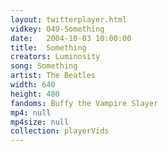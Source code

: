 ```yaml
---
layout: twitterplayer.html
vidkey: 049-Something
date:   2004-10-03 10:00:00
title:  Something
creators: Luminosity
song: Something
artist: The Beatles
width: 640
height: 480
fandoms: Buffy the Vampire Slayer
mp4: null
mp4size: null
collection: playerVids
---
```


  <div>
  
  </div>
  